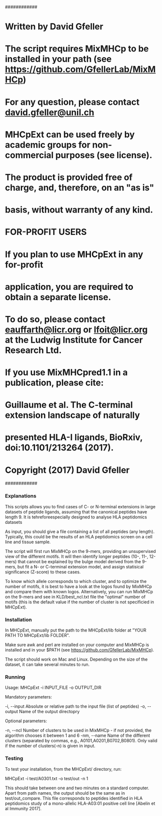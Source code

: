 
############
# Written by David Gfeller
#
# The script requires MixMHCp to be installed in your path (see https://github.com/GfellerLab/MixMHCp)
#
# For any question, please contact david.gfeller@unil.ch
#
# MHCpExt can be used freely by academic groups for non-commercial purposes (see license).
# The product is provided free of charge, and, therefore, on an "as is"
# basis, without warranty of any kind.
#
# FOR-PROFIT USERS
# If you plan to use MHCpExt in any for-profit
# application, you are required to obtain a separate license.
# To do so, please contact eauffarth@licr.org or lfoit@licr.org at the Ludwig Institute for  Cancer Research Ltd.
#
# If you use MixMHCpred1.1 in a publication, please cite:
# Guillaume et al. The C-terminal extension landscape of naturally
# presented HLA-I ligands, BioRxiv, doi:10.1101/213264 (2017).
#
# Copyright (2017) David Gfeller
############


### Explanations ####

This scripts allows you to find cases of C- or N-terminal extensions in large datasets of peptide ligands, assuming that the canonical peptides have length 9.
It is tehreforeespecially designed to analyse HLA peptidomics datasets

As input, you should give a file containing a list of all peptides (any length). Typically, this could be the results of an HLA peptidomics screen on a cell line and tissue sample.

The script will first run MixMHCp on the 9-mers, providing an unsupervised view of the different motifs.
It will then identify longer peptides (10-, 11-, 12-mers) that cannot be explained by the bulge model derived from the 9-mers, but fit a N- or C-terminal extension model, and assign statisical significance (Z-score) to these cases.

To know which allele corresponds to which cluster, and to optimize the number of motifs, it is best to have a look at the logos found by MixMHCp and compare them with known logos.
Alternatively, you can run MixMHCp on the 9-mers and see in KLD/best_ncl.txt file the "optimal" number of motifs (this is the default value if the number of cluster is not specificied in MHCpExt).


### Installation ###

In MHCpExt, manually put the path to the MHCpExt/lib folder at "YOUR PATH TO MHCpExt/lib FOLDER".

Make sure awk and perl are installed on your computer and MixMHCp is installed and in your $PATH (see https://github.com/GfellerLab/MixMHCp).

The script should work on Mac and Linux. Depending on the size of the dataset, it can take several minutes to run.

### Running ###

Usage: MHCpExt -i INPUT_FILE -o OUTPUT_DIR

Mandatory parameters:

  -i, --input             Absolute or relative path to the input file (list of peptides)
  -o, --output            Name of the output directopry

Optional parameters: 

  -n, --ncl               Number of clusters to be used in MixMHCp - if not provided, the algorithm chooses it between 1 and 6
  -nm, --name             Name of the different clusters (separated by commas, e.g., A0101,A0201,B0702,B0801). Only valid if the number of clusters(-n) is given in input.


### Testing ###


To test your installation, from the MHCpExt/ directory, run:

MHCpExt -i test/A0301.txt -o test/out -n 1

This should take between one and two minutes on a standard computer.
Apart from path names, the output should be the same as in test/out_compare.
This file corresponds to peptides identified in HLA peptidomics study of a mono-allelic HLA-A03:01 positive cell line [Abelin et al Immunity 2017].
